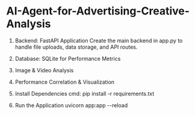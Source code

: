 # AI-Agent-for-Advertising-Creative-Analysis

1. Backend: FastAPI Application
Create the main backend in app.py to handle file uploads, data storage, and API routes.

2. Database: SQLite for Performance Metrics

3. Image & Video Analysis

4. Performance Correlation & Visualization

5. Install Dependencies
   cmd: pip install -r requirements.txt

6. Run the Application
   uvicorn app:app --reload
